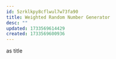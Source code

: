 ```yaml
---
id: 5zrklkpy8cflwul7w73fa90
title: Weighted Random Number Generator
desc: ""
updated: 1733569614429
created: 1733569600936
---
```



as title

